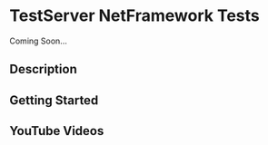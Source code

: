# TestServer NetFramework Tests

Coming Soon...

## Description

## Getting Started

## YouTube Videos
